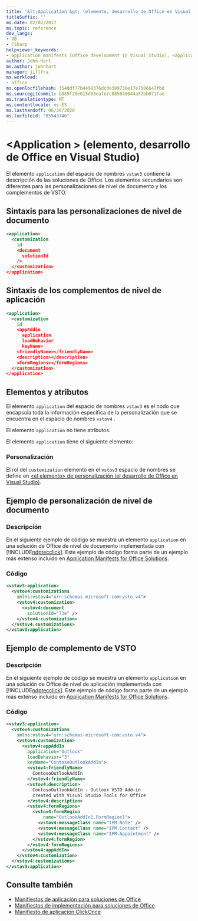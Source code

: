 ```yaml
---
title: '&lt;Application &gt; (elemento, desarrollo de Office en Visual Studio)'
titleSuffix: ''
ms.date: 02/02/2017
ms.topic: reference
dev_langs:
- VB
- CSharp
helpviewer_keywords:
- application manifests [Office development in Visual Studio], <application> element
author: John-Hart
ms.author: johnhart
manager: jillfra
ms.workload:
- office
ms.openlocfilehash: 3540df77b4498376dcde389730e17e7506647fb8
ms.sourcegitcommit: b885f26e015d03eafe7c885040644a52bb071fae
ms.translationtype: MT
ms.contentlocale: es-ES
ms.lasthandoff: 06/30/2020
ms.locfileid: "85543746"
---
```

# <a name="ltapplicationgt-element-office-development-in-visual-studio"></a>&lt;Application &gt; (elemento, desarrollo de Office en Visual Studio)
  El elemento `application` del espacio de nombres `vstav3` contiene la descripción de las soluciones de Office. Los elementos secundarios son diferentes para las personalizaciones de nivel de documento y los complementos de VSTO.

## <a name="syntax-for-document-level-customizations"></a>Sintaxis para las personalizaciones de nivel de documento

```xml
<application>
  <customization
    id
    <document
      solutionId
    />
  </customization>
</application>
```

## <a name="syntax-for-application-level-add-ins"></a>Sintaxis de los complementos de nivel de aplicación

```xml
<application>
  <customization
    id
    <appAddin
      application
      loadBehavior
      keyName>
    <friendlyName></friendlyName>
    <description></description>
    <formRegions></formRegions>
  </customization>
</application>
```

## <a name="elements-and-attributes"></a>Elementos y atributos
 El elemento `application` del espacio de nombres `vstav3` es el nodo que encapsula toda la información específica de la personalización que se encuentra en el espacio de nombres `vstov4` .

 El elemento `application` no tiene atributos.

 El elemento `application` tiene el siguiente elemento:

### <a name="customization"></a>Personalización
 El rol del `customization` elemento en el `vstov3` espacio de nombres se define en [&#60;el elemento&#62; de personalización &#40;el desarrollo de Office en Visual Studio&#41;](../vsto/customization-element-office-development-in-visual-studio.md).

## <a name="document-level-customization-example"></a>Ejemplo de personalización de nivel de documento

### <a name="description"></a>Descripción
 En el siguiente ejemplo de código se muestra un elemento `application` en una solución de Office de nivel de documento implementada con [!INCLUDE[ndptecclick](../vsto/includes/ndptecclick-md.md)]. Este ejemplo de código forma parte de un ejemplo más extenso incluido en [Application Manifests for Office Solutions](../vsto/application-manifests-for-office-solutions.md).

### <a name="code"></a>Código

```xml
<vstav3:application>
  <vstov4:customizations
    xmlns:vstov4="urn:schemas-microsoft-com:vsto.v4">
    <vstov4:customization>
      <vstov4:document
        solutionId="73e" />
    </vstov4:customization>
  </vstov4:customizations>
</vstav3:application>
```

## <a name="vsto-add-in-example"></a>Ejemplo de complemento de VSTO

### <a name="description"></a>Descripción
 En el siguiente ejemplo de código se muestra un elemento `application` en una solución de Office de nivel de aplicación implementada con [!INCLUDE[ndptecclick](../vsto/includes/ndptecclick-md.md)]. Este ejemplo de código forma parte de un ejemplo más extenso incluido en [Application Manifests for Office Solutions](../vsto/application-manifests-for-office-solutions.md).

### <a name="code"></a>Código

```xml
<vstav3:application>
  <vstov4:customizations
    xmlns:vstov4="urn:schemas-microsoft-com:vsto.v4">
    <vstov4:customization>
      <vstov4:appAddIn
        application="Outlook"
        loadBehavior="3"
        keyName="ContosoOutlookAddIn">
        <vstov4:friendlyName>
          ContosoOutlookAddIn
        </vstov4:friendlyName>
        <vstov4:description>
          ContosoOutlookAddIn - Outlook VSTO Add-in
          created with Visual Studio Tools for Office
        </vstov4:description>
        <vstov4:formRegions>
          <vstov4:formRegion
              name="OutlookAddIn1.FormRegion1">
            <vstov4:messageClass name="IPM.Note" />
            <vstov4:messageClass name="IPM.Contact" />
            <vstov4:messageClass name="IPM.Appointment" />
          </vstov4:formRegion>
        </vstov4:formRegions>
      </vstov4:appAddIn>
    </vstov4:customization>
  </vstov4:customizations>
</vstav3:application>
```

## <a name="see-also"></a>Consulte también

- [Manifiestos de aplicación para soluciones de Office](../vsto/application-manifests-for-office-solutions.md)
- [Manifiestos de implementación para soluciones de Office](../vsto/deployment-manifests-for-office-solutions.md)
- [Manifiesto de aplicación ClickOnce](../deployment/clickonce-application-manifest.md)